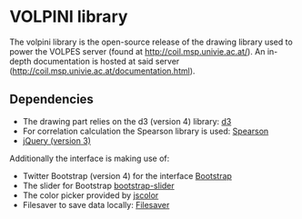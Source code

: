 # VOLPINI library

The volpini library is the open-source release of the drawing library used to power the VOLPES server (found at http://coil.msp.univie.ac.at/). An in-depth documentation is hosted at said server (http://coil.msp.univie.ac.at/documentation.html).

## Dependencies
- The drawing part relies on the d3 (version 4) library: [d3](https://d3js.org/)
- For correlation calculation the Spearson library is used: [Spearson](https://github.com/agrueneberg/Spearson/tree/gh-pages/lib)
- [jQuery (version 3)](https://jquery.com/)

Additionally the interface is making use of:
- Twitter Bootstrap (version 4) for the interface [Bootstrap](https://getbootstrap.com/)
- The slider for Bootstrap [bootstrap-slider](https://github.com/seiyria/bootstrap-slider)
- The color picker provided by [jscolor](http://jscolor.com/)
- Filesaver to save data locally: [Filesaver](https://github.com/eligrey/FileSaver.js/)
